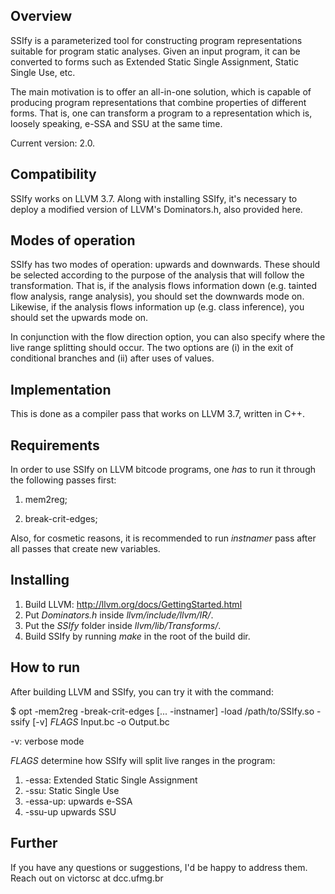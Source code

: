 ## Overview
SSIfy is a parameterized tool for constructing program representations suitable for program static analyses. Given an input program, it can be converted to forms such as Extended Static Single Assignment, Static Single Use, etc.

The main motivation is to offer an all-in-one solution, which is capable of producing program representations that combine properties of different forms. That is, one can transform a program to a representation which is, loosely speaking, e-SSA and SSU at the same time.

Current version: 2.0.

## Compatibility

SSIfy works on LLVM 3.7. Along with installing SSIfy, it's necessary to deploy a modified version of LLVM's Dominators.h, also provided here.

## Modes of operation

SSIfy has two modes of operation: upwards and downwards. These should be selected according to the purpose of the analysis that will follow the transformation. That is, if the analysis flows information down (e.g. tainted flow analysis, range analysis), you should set the downwards mode on. Likewise, if the analysis flows information up (e.g. class inference), you should set the upwards mode on.

In conjunction with the flow direction option, you can also specify where the live range splitting should occur. The two options are (i) in the exit of conditional branches and (ii) after uses of values.

## Implementation
This is done as a compiler pass that works on LLVM 3.7, written in C++.

## Requirements
In order to use SSIfy on LLVM bitcode programs, one _has_ to run it through the following passes first:

1. mem2reg;

2. break-crit-edges;

Also, for cosmetic reasons, it is recommended to run _instnamer_ pass after all passes that create new variables.

## Installing

1. Build LLVM: http://llvm.org/docs/GettingStarted.html
2. Put _Dominators.h_ inside _llvm/include/llvm/IR/_.
3. Put the _SSIfy_ folder inside _llvm/lib/Transforms/_.
4. Build SSIfy by running _make_ in the root of the build dir.

## How to run
After building LLVM and SSIfy, you can try it with the command:

$ opt -mem2reg -break-crit-edges [... -instnamer] -load /path/to/SSIfy.so -ssify [-v] _FLAGS_ Input.bc -o Output.bc

-v: verbose mode

_FLAGS_ determine how SSIfy will split live ranges in the program:

1. -essa: Extended Static Single Assignment
2. -ssu: Static Single Use
3. -essa-up: upwards e-SSA
4. -ssu-up upwards SSU

## Further

If you have any questions or suggestions, I'd be happy to address them. Reach out on victorsc at dcc.ufmg.br
